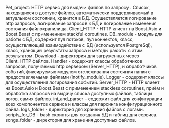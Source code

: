 Pet_project: HTTP сервис для выдачи файлов по запросу . Список, находящихся в доступе файлов, автоматически поддерживаемый в актуальном состоянии, хранится в БД. Осуществляется логирование http запросов, логирование запросов к БД и логирование изменения состояния файлохранилища.
Client_HTTP - HTTP клиент на Boost.Asio и Boost.Beast c применением stackful coroutines.
DB_module - модуль для работы с БД, содержит пул потоков, пул коннектов, класс, осуществляющий взаимодействие с БД (используется PostgreSql), класс, хранящий результаты запроса и методы раюоты с этим результатом.
Download - директория для загруженных через Client_HTTP файлов.
Handler - содержит классы обработчиков запросов, получаемых http сервером (Server_HTTP), и обработчиков событий, фиксируемых модулем отслеживания состояния папки с предоставляемыми файлами (Inotify_module).
Logger - содержит классы для осуществления логирования событий.
Server_HTTP - HTTP клиент на Boost.Asio и Boost.Beast c применением stackless coroutines, приём и обработка запросов на выдачу списка доступных файлов, таблицы логов, самих файлов.
ini_and_parser - содержит файл для конфигурации всех комопонентов сервиса и классы для парсинга конфигурационного файла.
logs_folder - директория для хранения файлов с логами.
scripts_for_DB - bash скрипты для создания БД и таблиц для сервиса.
songs_folder - директория для хранения доступных файлов.
